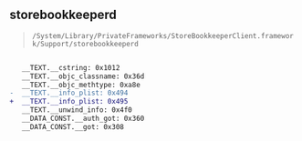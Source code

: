 ## storebookkeeperd

> `/System/Library/PrivateFrameworks/StoreBookkeeperClient.framework/Support/storebookkeeperd`

```diff

   __TEXT.__cstring: 0x1012
   __TEXT.__objc_classname: 0x36d
   __TEXT.__objc_methtype: 0xa8e
-  __TEXT.__info_plist: 0x494
+  __TEXT.__info_plist: 0x495
   __TEXT.__unwind_info: 0x4f0
   __DATA_CONST.__auth_got: 0x360
   __DATA_CONST.__got: 0x308

```
